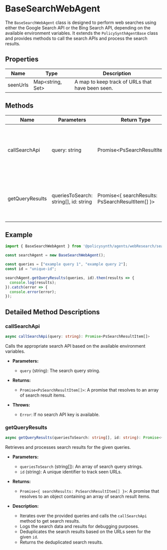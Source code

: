 # BaseSearchWebAgent

The `BaseSearchWebAgent` class is designed to perform web searches using either the Google Search API or the Bing Search API, depending on the available environment variables. It extends the `PolicySynthAgentBase` class and provides methods to call the search APIs and process the search results.

## Properties

| Name      | Type                        | Description                                      |
|-----------|-----------------------------|--------------------------------------------------|
| seenUrls  | Map<string, Set<string>>    | A map to keep track of URLs that have been seen. |

## Methods

| Name            | Parameters                          | Return Type                | Description                                                                 |
|-----------------|-------------------------------------|----------------------------|-----------------------------------------------------------------------------|
| callSearchApi   | query: string                       | Promise<PsSearchResultItem[]> | Calls the appropriate search API based on the available environment variables. |
| getQueryResults | queriesToSearch: string[], id: string | Promise<{ searchResults: PsSearchResultItem[] }> | Retrieves and processes search results for the given queries.               |

## Example

```typescript
import { BaseSearchWebAgent } from '@policysynth/agents/webResearch/searchWeb.js';

const searchAgent = new BaseSearchWebAgent();

const queries = ["example query 1", "example query 2"];
const id = "unique-id";

searchAgent.getQueryResults(queries, id).then(results => {
  console.log(results);
}).catch(error => {
  console.error(error);
});
```

## Detailed Method Descriptions

### callSearchApi

```typescript
async callSearchApi(query: string): Promise<PsSearchResultItem[]>
```

Calls the appropriate search API based on the available environment variables.

- **Parameters:**
  - `query` (string): The search query string.

- **Returns:**
  - `Promise<PsSearchResultItem[]>`: A promise that resolves to an array of search result items.

- **Throws:**
  - `Error`: If no search API key is available.

### getQueryResults

```typescript
async getQueryResults(queriesToSearch: string[], id: string): Promise<{ searchResults: PsSearchResultItem[] }>
```

Retrieves and processes search results for the given queries.

- **Parameters:**
  - `queriesToSearch` (string[]): An array of search query strings.
  - `id` (string): A unique identifier to track seen URLs.

- **Returns:**
  - `Promise<{ searchResults: PsSearchResultItem[] }>`: A promise that resolves to an object containing an array of search result items.

- **Description:**
  - Iterates over the provided queries and calls the `callSearchApi` method to get search results.
  - Logs the search data and results for debugging purposes.
  - Deduplicates the search results based on the URLs seen for the given `id`.
  - Returns the deduplicated search results.
```
